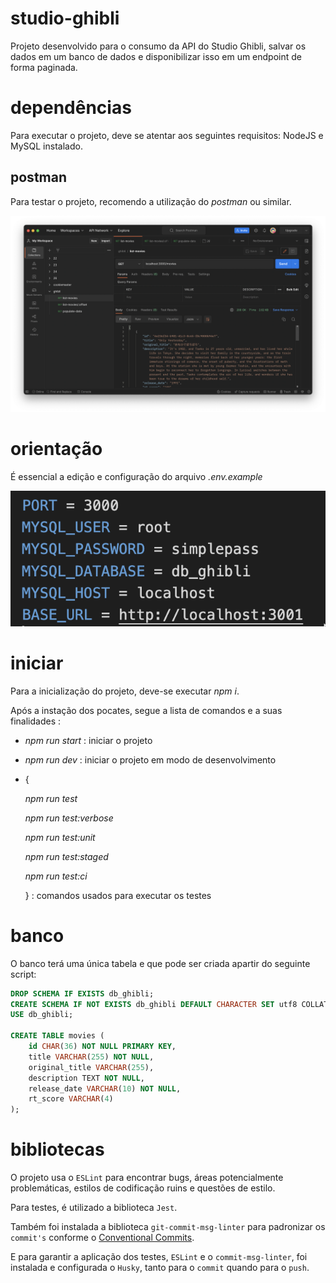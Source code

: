 # studio-ghibli

Projeto desenvolvido para o consumo da API do Studio Ghibli, salvar os dados em um banco de dados e disponibilizar isso em um endpoint de forma paginada.

# dependências

Para executar o projeto, deve se atentar aos seguintes requisitos: NodeJS e MySQL instalado.

## postman

Para testar o projeto, recomendo a utilização do _postman_ ou similar.

![postman](./public/postman.png)

# orientação

É essencial a edição e configuração do arquivo _.env.example_

![.env-example](./public/env-example.png)

# iniciar

Para a inicialização do projeto, deve-se executar _npm i_.

Após a instação dos pocates, segue a lista de comandos e a suas finalidades :

- _npm run start_ : iniciar o projeto
- _npm run dev_ : iniciar o projeto em modo de desenvolvimento
- {

  _npm run test_

  _npm run test:verbose_

  _npm run test:unit_

  _npm run test:staged_

  _npm run test:ci_

  } : comandos usados para executar os testes

# banco

O banco terá uma única tabela e que pode ser criada apartir do seguinte script:

```sql
DROP SCHEMA IF EXISTS db_ghibli;
CREATE SCHEMA IF NOT EXISTS db_ghibli DEFAULT CHARACTER SET utf8 COLLATE utf8_general_ci;
USE db_ghibli;

CREATE TABLE movies (
	id CHAR(36) NOT NULL PRIMARY KEY,
	title VARCHAR(255) NOT NULL,
	original_title VARCHAR(255),
	description TEXT NOT NULL,
	release_date VARCHAR(10) NOT NULL,
	rt_score VARCHAR(4)
);
```

# bibliotecas

O projeto usa o `ESLint` para encontrar bugs, áreas potencialmente problemáticas, estilos de codificação ruins e questões de estilo.

Para testes, é utilizado a biblioteca `Jest`.

Também foi instalada a biblioteca `git-commit-msg-linter` para padronizar os `commit's` conforme o [Conventional Commits](https://www.conventionalcommits.org/en/v1.0.0/).

E para garantir a aplicação dos testes, `ESLint` e o `commit-msg-linter`, foi instalada e configurada o `Husky`, tanto para o `commit` quando para o `push`.
